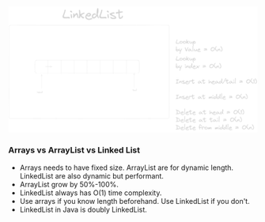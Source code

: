 ![Time Complexity of LinkedList](./img.png)

### Arrays vs ArrayList vs Linked List

- Arrays needs to have fixed size. ArrayList are for dynamic length. LinkedList are also dynamic but performant.
- ArrayList grow by 50%-100%.
- LinkedList always has O(1) time complexity.
- Use arrays if you know length beforehand. Use LinkedList if you don't.
- LinkedList in Java is doubly LinkedList.
